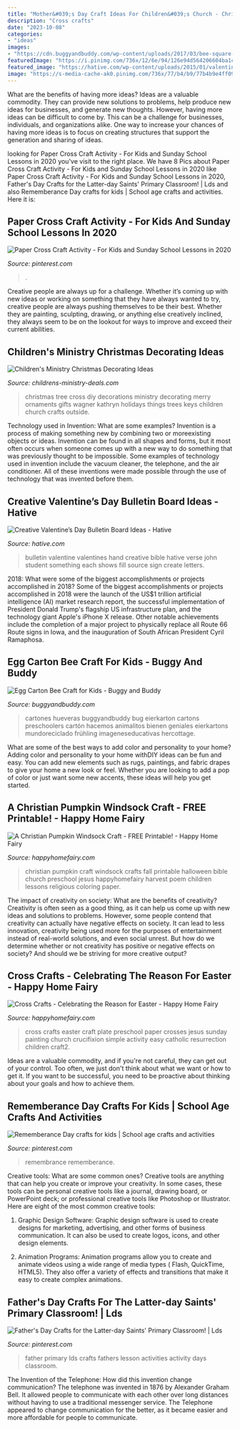 ```yaml
---
title: "Mother&#039;s Day Craft Ideas For Children&#039;s Church - Christian Pumpkin Craft Windsock Crafts Fall Printable Halloween Bible Church Preschool Jesus Happyhomefairy Harvest Poem Children Lessons Religious Coloring Paper"
description: "Cross crafts"
date: "2023-10-08"
categories:
- "ideas"
images:
- "https://cdn.buggyandbuddy.com/wp-content/uploads/2017/03/bee-square-wm.jpg"
featuredImage: "https://i.pinimg.com/736x/12/6e/94/126e94d564206604ba1cde1080f94dfa.jpg"
featured_image: "https://hative.com/wp-content/uploads/2015/01/valentines-day-bulletin-board/2-valentines-day-bulletin-board.jpg"
image: "https://s-media-cache-ak0.pinimg.com/736x/77/b4/b9/77b4b9e4ff09eca8053192127c7caada.jpg"
---
```



What are the benefits of having more ideas?
Ideas are a valuable commodity. They can provide new solutions to problems, help produce new ideas for businesses, and generate new thoughts. However, having more ideas can be difficult to come by. This can be a challenge for businesses, individuals, and organizations alike. One way to increase your chances of having more ideas is to focus on creating structures that support the generation and sharing of ideas.

	

		
looking for Paper Cross Craft Activity - For Kids and Sunday School Lessons in 2020 you've visit to the right place. We have 8 Pics about Paper Cross Craft Activity - For Kids and Sunday School Lessons in 2020 like Paper Cross Craft Activity - For Kids and Sunday School Lessons in 2020, Father&#039;s Day Crafts for the Latter-day Saints&#039; Primary Classroom! | Lds and also Rememberance Day crafts for kids | School age crafts and activities. Here it is:
		
    
## Paper Cross Craft Activity - For Kids And Sunday School Lessons In 2020

<img loading=lazy src="https://i.pinimg.com/736x/12/6e/94/126e94d564206604ba1cde1080f94dfa.jpg" onerror="this.onerror=null;this.src='https://tse4.mm.bing.net/th?id=OIP.E4k2OUW3m6AixqeWzNbemwHaO3&amp;pid=15.1';" alt="Paper Cross Craft Activity - For Kids and Sunday School Lessons in 2020">

_Source: pinterest.com_

>. 

	

Creative people are always up for a challenge. Whether it’s coming up with new ideas or working on something that they have always wanted to try, creative people are always pushing themselves to be their best. Whether they are painting, sculpting, drawing, or anything else creatively inclined, they always seem to be on the lookout for ways to improve and exceed their current abilities.

    
## Children&#039;s Ministry Christmas Decorating Ideas

<img loading=lazy src="https://cdn.shopify.com/s/files/1/0101/2792/files/Kathryn_L_Wagner_2_large.jpg?v=1513265435" onerror="this.onerror=null;this.src='https://tse3.mm.bing.net/th?id=OIP.R0w_Clk-R3isk4SEfRywKQAAAA&amp;pid=15.1';" alt="Children&#039;s Ministry Christmas Decorating Ideas">

_Source: childrens-ministry-deals.com_

>christmas tree cross diy decorations ministry decorating merry ornaments gifts wagner kathryn holidays things trees keys children church crafts outside. 

	

Technology used in Invention: What are some examples?
Invention is a process of making something new by combining two or moreexisting objects or ideas. Invention can be found in all shapes and forms, but it most often occurs when someone comes up with a new way to do something that was previously thought to be impossible. 
Some examples of technology used in invention include the vacuum cleaner, the telephone, and the air conditioner. All of these inventions were made possible through the use of technology that was invented before them.

    
## Creative Valentine’s Day Bulletin Board Ideas - Hative

<img loading=lazy src="https://hative.com/wp-content/uploads/2015/01/valentines-day-bulletin-board/2-valentines-day-bulletin-board.jpg" onerror="this.onerror=null;this.src='https://tse2.mm.bing.net/th?id=OIP.nUklRMJ71xTqtaLBBt2DhAHaJ4&amp;pid=15.1';" alt="Creative Valentine’s Day Bulletin Board Ideas - Hative">

_Source: hative.com_

>bulletin valentine valentines hand creative bible hative verse john student something each shows fill source sign create letters. 

	

2018: What were some of the biggest accomplishments or projects accomplished in 2018?
Some of the biggest accomplishments or projects accomplished in 2018 were the launch of the US$1 trillion artificial intelligence (AI) market research report, the successful implementation of President Donald Trump's flagship US infrastructure plan, and the technology giant Apple's iPhone X release. Other notable achievements include the completion of a major project to physically replace all Route 66 Route signs in Iowa, and the inauguration of South African President Cyril Ramaphosa.

    
## Egg Carton Bee Craft For Kids - Buggy And Buddy

<img loading=lazy src="https://cdn.buggyandbuddy.com/wp-content/uploads/2017/03/bee-square-wm.jpg" onerror="this.onerror=null;this.src='https://tse1.mm.bing.net/th?id=OIP.UJyE_vjUibPmZnNPR0MFjwHaHa&amp;pid=15.1';" alt="Egg Carton Bee Craft for Kids - Buggy and Buddy">

_Source: buggyandbuddy.com_

>cartones hueveras buggyandbuddy bug eierkarton cartons preschoolers cartón hacemos animalitos bienen geniales eierkartons mundoreciclado frühling imageneseducativas hercottage. 

	

What are some of the best ways to add color and personality to your home?
Adding color and personality to your home withDIY ideas can be fun and easy. You can add new elements such as rugs, paintings, and fabric drapes to give your home a new look or feel. Whether you are looking to add a pop of color or just want some new accents, these ideas will help you get started.

    
## A Christian Pumpkin Windsock Craft - FREE Printable! - Happy Home Fairy

<img loading=lazy src="http://happyhomefairy.com/wp-content/uploads/2012/10/christian-pumpkin-windsock-craft-at-happyhomefairy-com1.jpg" onerror="this.onerror=null;this.src='https://tse4.mm.bing.net/th?id=OIP.lUXqSlxtJbkiadfkhi7NOgHaLH&amp;pid=15.1';" alt="A Christian Pumpkin Windsock Craft - FREE Printable! - Happy Home Fairy">

_Source: happyhomefairy.com_

>christian pumpkin craft windsock crafts fall printable halloween bible church preschool jesus happyhomefairy harvest poem children lessons religious coloring paper. 

	

The impact of creativity on society: What are the benefits of creativity?
Creativity is often seen as a good thing, as it can help us come up with new ideas and solutions to problems. However, some people contend that creativity can actually have negative effects on society. It can lead to less innovation, creativity being used more for the purposes of entertainment instead of real-world solutions, and even social unrest. But how do we determine whether or not creativity has positive or negative effects on society? And should we be striving for more creative output?

    
## Cross Crafts - Celebrating The Reason For Easter - Happy Home Fairy

<img loading=lazy src="http://happyhomefairy.com/wp-content/uploads/2011/03/cross-craft2.jpg" onerror="this.onerror=null;this.src='https://tse4.mm.bing.net/th?id=OIP.AQrfztERzvN6uRfD1rbpwQHaJ4&amp;pid=15.1';" alt="Cross Crafts - Celebrating the Reason for Easter - Happy Home Fairy">

_Source: happyhomefairy.com_

>cross crafts easter craft plate preschool paper crosses jesus sunday painting church crucifixion simple activity easy catholic resurrection children craft2. 

	

Ideas are a valuable commodity, and if you're not careful, they can get out of your control. Too often, we just don't think about what we want or how to get it. If you want to be successful, you need to be proactive about thinking about your goals and how to achieve them.

    
## Rememberance Day Crafts For Kids | School Age Crafts And Activities

<img loading=lazy src="https://s-media-cache-ak0.pinimg.com/736x/77/b4/b9/77b4b9e4ff09eca8053192127c7caada.jpg" onerror="this.onerror=null;this.src='https://tse3.mm.bing.net/th?id=OIP.7-m0vLs4i9Cu4V8ALO1IpAHaJ7&amp;pid=15.1';" alt="Rememberance Day crafts for kids | School age crafts and activities">

_Source: pinterest.com_

>remembrance rememberance. 

	

Creative tools: What are some common ones?
Creative tools are anything that can help you create or improve your creativity. In some cases, these tools can be personal creative tools like a journal, drawing board, or PowerPoint deck; or professional creative tools like Photoshop or Illustrator. Here are eight of the most common creative tools:
1. Graphic Design Software: Graphic design software is used to create designs for marketing, advertising, and other forms of business communication. It can also be used to create logos, icons, and other design elements.

2. Animation Programs: Animation programs allow you to create and animate videos using a wide range of media types ( Flash, QuickTime, HTML5). They also offer a variety of effects and transitions that make it easy to create complex animations.


    
## Father&#039;s Day Crafts For The Latter-day Saints&#039; Primary Classroom! | Lds

<img loading=lazy src="https://i.pinimg.com/736x/3b/d0/dd/3bd0dd165e77744fc940932144ba5281.jpg" onerror="this.onerror=null;this.src='https://tse1.mm.bing.net/th?id=OIP.ZLx2zl5bllPms55dB7CZgQHaLH&amp;pid=15.1';" alt="Father&#039;s Day Crafts for the Latter-day Saints&#039; Primary Classroom! | Lds">

_Source: pinterest.com_

>father primary lds crafts fathers lesson activities activity days classroom. 

	

The Invention of the Telephone: How did this invention change communication?
The telephone was invented in 1876 by Alexander Graham Bell. It allowed people to communicate with each other over long distances without having to use a traditional messenger service. The Telephone appeared to change communication for the better, as it became easier and more affordable for people to communicate.

